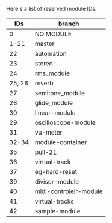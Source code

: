 Here's a list of reserved module IDs.

|IDs|branch|
|---|-----------|
| 0 | NO MODULE |
| 1-21 | master |
| 22 | automation |
| 23 | stereo |
| 24 | rms_module |
| 25, 26 | reverb |
| 27 | semitone_module |
| 28 | glide_module |
| 30 | linear-module |
| 29 | oscilloscope-module |
| 31 | vu-meter |
| 32-34 | module-container |
| 35 | pull-21 |
| 36 | virtual-track |
| 37 | eg-hard-reset |
| 39 | divisor-module |
| 40 | midi-controlelr-module |
| 41 | virtual-tracks |
| 42 | sample-module |
